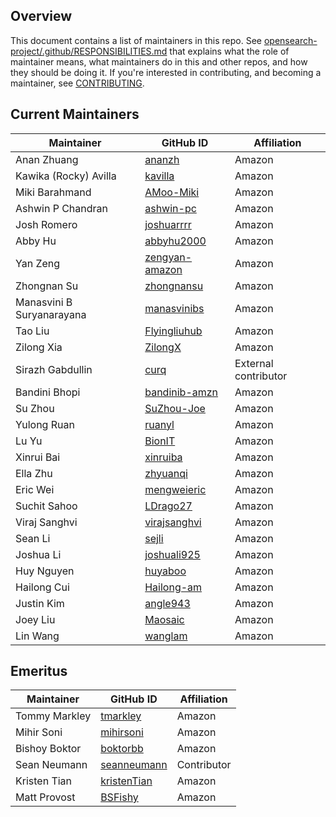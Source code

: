 ## Overview

This document contains a list of maintainers in this repo. See [opensearch-project/.github/RESPONSIBILITIES.md](https://github.com/opensearch-project/.github/blob/main/RESPONSIBILITIES.md#maintainer-responsibilities) that explains what the role of maintainer means, what maintainers do in this and other repos, and how they should be doing it. If you're interested in contributing, and becoming a maintainer, see [CONTRIBUTING](CONTRIBUTING.md).

## Current Maintainers

| Maintainer                | GitHub ID                                           | Affiliation |
| ------------------------- | --------------------------------------------------- | ----------- |
| Anan Zhuang               | [ananzh](https://github.com/ananzh)                 | Amazon      |
| Kawika (Rocky) Avilla     | [kavilla](https://github.com/kavilla)               | Amazon      |
| Miki Barahmand            | [AMoo-Miki](https://github.com/AMoo-Miki)           | Amazon      |
| Ashwin P Chandran         | [ashwin-pc](https://github.com/ashwin-pc)           | Amazon      |
| Josh Romero               | [joshuarrrr](https://github.com/joshuarrrr)         | Amazon      |
| Abby Hu                   | [abbyhu2000](https://github.com/abbyhu2000)         | Amazon      |
| Yan Zeng                  | [zengyan-amazon](https://github.com/zengyan-amazon) | Amazon      |
| Zhongnan Su               | [zhongnansu](https://github.com/zhongnansu)         | Amazon      |
| Manasvini B Suryanarayana | [manasvinibs](https://github.com/manasvinibs)       | Amazon      |
| Tao Liu                   | [Flyingliuhub](https://github.com/Flyingliuhub)     | Amazon      |
| Zilong Xia                | [ZilongX](https://github.com/ZilongX)               | Amazon      |
| Sirazh Gabdullin          | [curq](https://github.com/curq)                     | External contributor |
| Bandini Bhopi             | [bandinib-amzn](https://github.com/bandinib-amzn)   | Amazon      |
| Su Zhou                   | [SuZhou-Joe](https://github.com/SuZhou-Joe)         | Amazon      |
| Yulong Ruan               | [ruanyl](https://github.com/ruanyl)                 | Amazon      |
| Lu Yu                     | [BionIT](https://github.com/BionIT)                 | Amazon      |
| Xinrui Bai                | [xinruiba](https://github.com/xinruiba)             | Amazon      |
| Ella Zhu                  | [zhyuanqi](https://github.com/zhyuanqi)             | Amazon      |
| Eric Wei                  | [mengweieric](https://github.com/mengweieric)       | Amazon      |
| Suchit Sahoo              | [LDrago27](https://github.com/LDrago27)             | Amazon      |
| Viraj Sanghvi             | [virajsanghvi](https://github.com/virajsanghvi)     | Amazon      |
| Sean Li                   | [sejli](https://github.com/sejli)                   | Amazon      |
| Joshua Li                 | [joshuali925](https://github.com/joshuali925)       | Amazon      |
| Huy Nguyen                | [huyaboo](https://github.com/huyaboo)               | Amazon      |
| Hailong Cui               | [Hailong-am](https://github.com/Hailong-am)         | Amazon      |
| Justin Kim                | [angle943](https://github.com/angle943)             | Amazon      |
| Joey Liu                  | [Maosaic](jiyili@amazon.com)                        | Amazon      |
| Lin Wang                  | [wanglam](wonglam@amazon.com)                       | Amazon      |

## Emeritus

| Maintainer    | GitHub ID                                     | Affiliation |
| ------------- |-----------------------------------------------|-------------|
| Tommy Markley | [tmarkley](https://github.com/tmarkley)       | Amazon      |
| Mihir Soni    | [mihirsoni](https://github.com/mihirsoni)     | Amazon      |
| Bishoy Boktor | [boktorbb](https://github.com/boktorbb)       | Amazon      |
| Sean Neumann  | [seanneumann](https://github.com/seanneumann) | Contributor |
| Kristen Tian  | [kristenTian](https://github.com/kristenTian) | Amazon      |
| Matt Provost  | [BSFishy](https://github.com/BSFishy)         | Amazon      |
